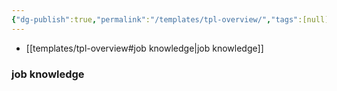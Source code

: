 ```yaml
---
{"dg-publish":true,"permalink":"/templates/tpl-overview/","tags":[null],"dgHomeLink":true,"dgShowBacklinks":true,"dgShowLocalGraph":true,"dgEnableSearch":true,"dgLinkPreview":"ture","noteIcon":"","created":"2023-12-20T00:33:04.000+09:00"}
---
```



- [[templates/tpl-overview#job knowledge\|job knowledge]]


### job knowledge
